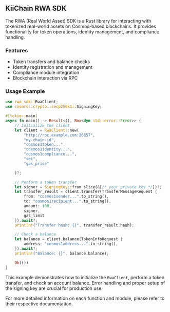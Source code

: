 ## KiiChain RWA SDK

The RWA (Real World Asset) SDK is a Rust library for interacting with tokenized
real-world assets on Cosmos-based blockchains. It provides functionality for
token operations, identity management, and compliance handling.

### Features

- Token transfers and balance checks
- Identity registration and management
- Compliance module integration
- Blockchain interaction via RPC

### Usage Example

```rust
use rwa_sdk::RwaClient;
use cosmrs::crypto::secp256k1::SigningKey;

#[tokio::main]
async fn main() -> Result<(), Box<dyn std::error::Error>> {
    // Initialize the client
    let client = RwaClient::new(
        "http://rpc.example.com:26657",
        "my-chain-id",
        "cosmos1token...",
        "cosmos1identity...",
        "cosmos1compliance...",
        "sei",
        "gas_price"

    )?;

    // Perform a token transfer
    let signer = SigningKey::from_slice(&[/* your private key */])?;
    let transfer_result = client.transfer(TransferMessageRequest {
        from: "cosmos1sender...".to_string(),
        to: "cosmos1recipient...".to_string(),
        amount: 100,
        signer,
        gas_limit
    }).await?;
    println!("Transfer hash: {}", transfer_result.hash);

    // Check a balance
    let balance = client.balance(TokenInfoRequest {
        address: "cosmos1address...".to_string(),
    }).await?;
    println!("Balance: {}", balance.balance);

    Ok(())
}
```

This example demonstrates how to initialize the `RwaClient`, perform a token
transfer, and check an account balance. Error handling and proper setup of the
signing key are crucial for production use.

For more detailed information on each function and module, please refer to their
respective documentation.
